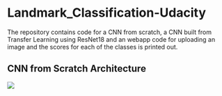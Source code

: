# Landmark_Classification-Udacity
The repository contains code for a CNN from scratch, a CNN built from Transfer Learning using ResNet18 and an webapp code for uploading an image and the scores for each of the classes is printed out.

## CNN from Scratch Architecture

<img src="https://github.com/PranavDarshan/Landmark_Classification-Udacity/blob/main/assets/CNN_from_scratch_arch.png"/>
